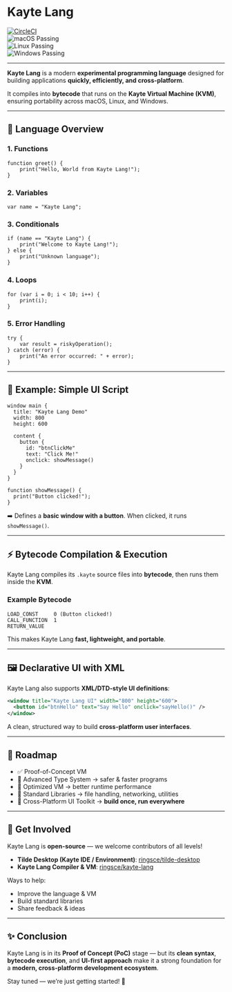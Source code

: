 # Kayte Lang

[![CircleCI](https://circleci.com/gh/ringsce/kayte-lang/tree/main.svg?style=svg)](https://circleci.com/gh/ringsce/kayte-lang/tree/main)  
![macOS Passing](https://img.shields.io/badge/macOS-Passing-brightgreen)  
![Linux Passing](https://img.shields.io/badge/Linux-Passing-brightgreen)  
![Windows Passing](https://img.shields.io/badge/Windows-Passing-brightgreen)

---

**Kayte Lang** is a modern **experimental programming language** designed for building applications **quickly, efficiently, and cross-platform**.  

It compiles into **bytecode** that runs on the **Kayte Virtual Machine (KVM)**, ensuring portability across macOS, Linux, and Windows.

---

## 🚀 Language Overview

### 1. Functions

```kayte
function greet() {
    print("Hello, World from Kayte Lang!");
}
````

### 2. Variables

```kayte
var name = "Kayte Lang";
```

### 3. Conditionals

```kayte
if (name == "Kayte Lang") {
    print("Welcome to Kayte Lang!");
} else {
    print("Unknown language");
}
```

### 4. Loops

```kayte
for (var i = 0; i < 10; i++) {
    print(i);
}
```

### 5. Error Handling

```kayte
try {
    var result = riskyOperation();
} catch (error) {
    print("An error occurred: " + error);
}
```

---

## 🎨 Example: Simple UI Script

```kayte
window main {
  title: "Kayte Lang Demo"
  width: 800
  height: 600
  
  content {
    button {
      id: "btnClickMe"
      text: "Click Me!"
      onclick: showMessage()
    }
  }
}

function showMessage() {
  print("Button clicked!");
}
```

➡️ Defines a **basic window with a button**. When clicked, it runs `showMessage()`.

---

## ⚡ Bytecode Compilation & Execution

Kayte Lang compiles its `.kayte` source files into **bytecode**, then runs them inside the **KVM**.

### Example Bytecode

```plaintext
LOAD_CONST     0 (Button clicked!)
CALL_FUNCTION  1
RETURN_VALUE
```

This makes Kayte Lang **fast, lightweight, and portable**.

---

## 🖼️ Declarative UI with XML

Kayte Lang also supports **XML/DTD-style UI definitions**:

```xml
<window title="Kayte Lang UI" width="800" height="600">
  <button id="btnHello" text="Say Hello" onclick="sayHello()" />
</window>
```

A clean, structured way to build **cross-platform user interfaces**.

---

## 📌 Roadmap

* ✅ Proof-of-Concept VM
* 🚧 Advanced Type System → safer & faster programs
* 🚧 Optimized VM → better runtime performance
* 🚧 Standard Libraries → file handling, networking, utilities
* 🚧 Cross-Platform UI Toolkit → **build once, run everywhere**

---

## 🤝 Get Involved

Kayte Lang is **open-source** — we welcome contributors of all levels!

* **Tilde Desktop (Kayte IDE / Environment)**: [ringsce/tilde-desktop](https://github.com/ringsce/tilde-desktop)
* **Kayte Lang Compiler & VM**: [ringsce/kayte-lang](https://github.com/ringsce/kayte-lang)

Ways to help:

* Improve the language & VM
* Build standard libraries
* Share feedback & ideas

---

## ✨ Conclusion

Kayte Lang is in its **Proof of Concept (PoC)** stage — but its **clean syntax**, **bytecode execution**, and **UI-first approach** make it a strong foundation for a **modern, cross-platform development ecosystem**.

Stay tuned — we’re just getting started! 🚀

